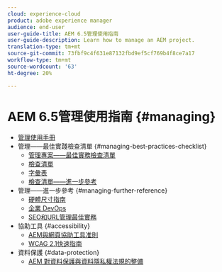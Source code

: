 ```yaml
---
cloud: experience-cloud
product: adobe experience manager
audience: end-user
user-guide-title: AEM 6.5管理使用指南
user-guide-description: Learn how to manage an AEM project.
translation-type: tm+mt
source-git-commit: 73fbf9c4f631e87132fbd9ef5cf769b4f8ce7a17
workflow-type: tm+mt
source-wordcount: '63'
ht-degree: 20%

---
```



# AEM 6.5管理使用指南 {#managing}

+ [管理使用手冊](home.md)
+ 管理——最佳實踐檢查清單 {#managing-best-practices-checklist}
   + [管理專案——最佳實務檢查清單](best-practices.md)
   + [檢查清單](best-practices-checklist.md)
   + [字彙表](best-practices-glossary.md)
   + [檢查清單——進一步參考](best-practices-further-reference.md)
+ 管理——進一步參考 {#managing-further-reference}
   + [硬體尺寸指南](hardware-sizing-guidelines.md)
   + [企業 DevOps](enterprise-devops.md)
   + [SEO和URL管理最佳實務](seo-and-url-management.md)
+ 協助工具 {#accessibility}
   + [AEM與網頁協助工具准則](web-accessibility.md)
   + [WCAG 2.1快速指南](qg-wcag.md)
+ 資料保護 {#data-protection}
   + [AEM 對資料保護與資料隱私權法規的整備](data-protection-and-privacy.md)
